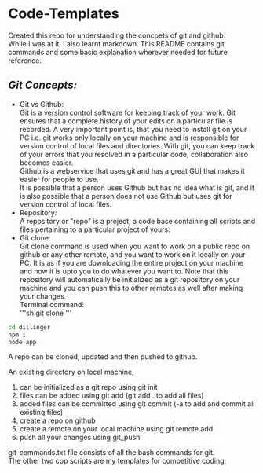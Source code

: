 # Code-Templates

Created this repo for understanding the concpets of git and github.  
While I was at it, I also learnt markdown. This README contains git commands and some basic explanation wherever needed for future reference.

## _Git Concepts:_  
- Git vs Github:  
Git is a version control software for keeping track of your work. Git ensures that a complete history of your edits on a particular file is recorded. A very important point is, that you need to install git on your PC i.e. git works only locally on your machine and is responsible for version control of local files and directories. With git,  you can keep track of your errors that you resolved in a particular code, collaboration also becomes easier.  
Github is a webservice that uses git and has a great GUI that makes it easier for people to use.  
It is possible that a person uses Github but has no idea what is git, and it is also possible that a person does not use Github but uses git for version control of local files.  
- Repository:  
A repository or "repo" is a project, a code base containing all scripts and files pertaining to a particular project of yours.  
- Git clone:  
Git clone command is used when you want to work on a public repo on github or any other remote, and you want to work on it locally on your PC. It is as if you are downloading the entire project on your machine and now it is upto you to do whatever you want to. Note that this repository will automatically be initialized as a git repository on your machine and you can push this to other remotes as well after making your changes.  
Terminal command:  
'''sh
git clone <url>
'''

```sh
cd dillinger
npm i
node app
```
A repo can be cloned, updated and then pushed to github.  

An existing directory on local machine,
1. can be initialized as a git repo using git init
2. files can be added using git add (git add . to add all files)
3. added files can be committed using git commit (-a to add and commit all existing files)
4. create a repo on github
5. create a remote on your local machine using git remote add
6. push all your changes using git_push

git-commands.txt file consists of all the bash commands for git.  
The other two cpp scripts are my templates for competitive coding.
